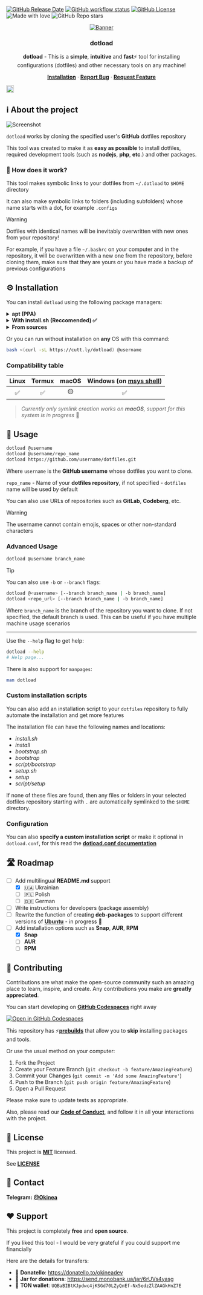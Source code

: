 <!-- markdownlint-disable no-inline-html first-line-h1 -->

[![GitHub Release Date][github-release-date]][github-release-page]
[![GitHub workflow status][github-workflow-status]][github-workflow-runs]
[![GitHub License][github-license]](LICENSE)
![Made with love][made-with-love]
![GitHub Repo stars][github-stars]

<!-- PROJECT LOGO -->
<div align="center">
  <a href="https://github.com/okineadev/dotload">
    <img src="public/banner.png" alt="Banner">
  </a>

  <h3 align="center">dotload</h3>

  <p align="center">
    <p>
    <b>dotload</b> - This is a <b>simple</b>, <b>intuitive</b> and <b>fast</b>⚡ tool for installing configurations (dotfiles) and other necessary tools on any machine!</p>
    <a href="#%EF%B8%8F-installation"><b>Installation</b></a>
    ·
    <a href="https://github.com/okineadev/dotload/issues/new?labels=bug&template=bug_report.md"><b>Report Bug</b></a>
    ·
    <a href="https://github.com/okineadev/dotload/issues/new?labels=enhancement&template=feature_request.md"><b>Request Feature</b></a>
</div>

<a href="docs/uk_UA/README.md"><img
  height="20"
  src="public/flag-ua.png"
  alt="Ukrainian">
</a>

## ℹ️ About the project

![Screenshot](public/screenshot.png)

`dotload` works by cloning the specified user's **GitHub** dotfiles repository

This tool was created to make it as **easy as possible** to install dotfiles, required development tools (such as **nodejs**, **php**, **etc**.) and other packages.

### 🤔 How does it work?
This tool makes symbolic links to your dotfiles from `~/.dotload` to `$HOME` directory

It can also make symbolic links to folders (including subfolders) whose name starts with a dot, for example `.configs`

> [!WARNING]
> Dotfiles with identical names will be inevitably overwritten with new ones from your repository!

For example, if you have a file `~/.bashrc` on your computer and in the repository, it will be overwritten with a new one from the repository, before cloning them, make sure that they are yours or you have made a backup of previous configurations

## ⚙️ Installation

You can install `dotload` using the following package managers:

<details>
  <summary><b>apt (PPA)</b></summary>
  <br/>

  You will also receive further updates with this method

  ```bash
  sudo add-apt-repository ppa:salumin/tools
  sudo apt update
  sudo apt install dotload
  ```

</details>

<details>
  <summary><b>With install.sh (Reccomended) ✅</b></summary>
  <br/>

  With this method, you can install dotload on almost **any system**, including Termux

  📥 **Install**:

  ```bash
  curl -sL https://cutt.ly/dotload-install | bash
  ```

  🗑️ **Uninstall**:

  ```bash
  sudo rm $PREFIX/bin/dotload && hash -r
  ```

  > ℹ️ Note: If you want to remove this tool from **Termux**, you need to run the above command without `sudo`

</details>

<details>
  <summary><b>From sources</b></summary>
  <br/>

  With this method, you can easily modify the installation and be sure of security.

  Steps to install from sources:

  1. Clone the repository

  ```bash
  git clone https://github.com/okineadev/dotload.git --depth=1
  ```

  2. Go to the project folder

  ```bash
  cd dotload
  ```

  3. Install the tools

  If you don't have `make' installed, you need to install it:

  ```bash
  sudo apt install make
  ```

  There is also support for [**task**](https://taskfile.dev/).

  📥 **Install**:

  ```bash
  make install
  ```

  > 💡 Tip: If you prefer to use the more modern [**task**](https://taskfile.dev/) instead of [**GNU make**](https://www.gnu.org/software/make/) , you can use this command:

  ```bash
  task install
  ```

  🗑️ **Uninstall**:

  ```bash
  make uninstall
  # Or
  task uninstall
  ```

</details>

Or you can run without installation on **any** OS with this command:

```bash
bash <(curl -sL https://cutt.ly/dotload) @username
```

### Compatibility table

| **Linux** | **Termux** | **macOS** | **Windows** (on [msys shell](https://www.msys2.org/)) |
| :-: | :-: | :-: | :-: |
| ✅ | ✅ | 🟡 | ✅ |

> _Currently only symlink creation works on **macOS**, support for this system is in progress_ 🔬

## 🚀 Usage

```bash
dotload @username
dotload @username/repo_name
dotload https://github.com/username/dotfiles.git
```

Where `username` is the **GitHub username** whose dotfiles you want to clone.

`repo_name` - Name of your **dotfiles repository**, if not specified - `dotfiles` name will be used by default

You can also use URLs of repositories such as **GitLab**, **Codeberg**, etc.

> [!WARNING]
> The username cannot contain emojis, spaces or other non-standard characters

### Advanced Usage

```bash
dotload @username branch_name
```

> [!TIP]
> You can also use `-b` or `--branch` flags:

```bash
dotload @<username> [--branch branch_name | -b branch_name]
dotload <repo_url> [--branch branch_name | -b branch_name]
```

Where `branch_name` is the branch of the repository you want to clone. If not specified, the default branch is used. This can be useful if you have multiple machine usage scenarios

---

Use the `--help` flag to get help:

```bash
dotload --help
# Help page...
```

There is also support for `manpages`:

```bash
man dotload
```

### Custom installation scripts

You can also add an installation script to your `dotfiles` repository to fully automate the installation and get more features

The installation file can have the following names and locations:

- _install.sh_
- _install_
- _bootstrap.sh_
- _bootstrap_
- _script/bootstrap_
- _setup.sh_
- _setup_
- _script/setup_

If none of these files are found, then any files or folders in your selected dotfiles repository starting with `.` are automatically symlinked to the `$HOME` directory.

### Configuration

You can also **specify a custom installation script**
or make it optional in `dotload.conf`, for this read the [**dotload.conf documentation**](docs/dotload_conf.md)

## 🛣️ Roadmap

- [ ] Add multilingual **README.md** support
  - [x] 🇺🇦 Ukrainian
  - [ ] 🇵🇱 Polish
  - [ ] 🇩🇪 German
- [ ] Write instructions for developers (package assembly)
- [ ] Rewrite the function of creating **deb-packages** to support different versions of [**Ubuntu**](https://ubuntu.com/) - in progress 🚧
- [ ] Add installation options such as **Snap**, **AUR**, **RPM**
  - [x] **Snap**
  - [ ] **AUR**
  - [ ] **RPM**

## 🤝 Contributing

Contributions are what make the open-source community such an amazing place to learn, inspire, and create. Any contributions you make are **greatly appreciated**.

You can start developing on [**GitHub Codespaces**][codespaces-link] right away

[![Open in GitHub Codespaces](https://github.com/codespaces/badge.svg)](https://codespaces.new/okineadev/dotload?quickstart=1)

This repository has ⚡[**prebuilds**][about-prebuilds] that allow you to **skip** installing packages and tools.

Or use the usual method on your computer:

1. Fork the Project
2. Create your Feature Branch (`git checkout -b feature/AmazingFeature`)
3. Commit your Changes (`git commit -m 'Add some AmazingFeature'`)
4. Push to the Branch (`git push origin feature/AmazingFeature`)
5. Open a Pull Request

Please make sure to update tests as appropriate.

Also, please read our [**Code of Conduct**](CODE_OF_CONDUCT.md), and follow it in all your interactions with the project.

## 📝 License

This project is [**MIT**][mit-license-link] licensed.

See [**LICENSE**](LICENSE)

## 📨 Contact

**Telegram:** [**@Okinea**][telegram-link]

## ❤️ Support

This project is completely **free** and **open source**.

If you liked this tool - I would be very grateful if you could support me financially

Here are the details for transfers:

- 🍩 **Donatello**: <https://donatello.to/okineadev>
- 🫙 **Jar for donations**: <https://send.monobank.ua/jar/6rUVs4yasg>
- 💎 **TON wallet**: `UQBaBIBtKJpdwc4jKSGd70LZyQnEf-Nx5edzZlZAAGkHnZ7E`

[github-release-date]: https://img.shields.io/github/release-date/okineadev/dotload
[github-release-page]: https://github.com/okineadev/dotload/releases/latest
[github-workflow-status]: https://github.com/okineadev/dotload/actions/workflows/release.yml/badge.svg
[github-workflow-runs]: https://github.com/okineadev/dotload/actions/workflows/release.yml
[github-license]: https://img.shields.io/github/license/okineadev/dotload
[made-with-love]: https://img.shields.io/badge/made_with-%E2%9D%A4%EF%B8%8F-white
[github-stars]: https://img.shields.io/github/stars/okineadev/dotload
[codespaces-link]: https://github.com/features/codespaces
[about-prebuilds]: https://docs.github.com/en/codespaces/prebuilding-your-codespaces/about-github-codespaces-prebuilds
[telegram-link]: https://t.me/okinea 'Telegram link'
[mit-license-link]: https://opensource.org/license/MIT
